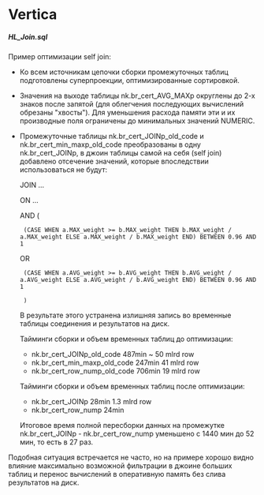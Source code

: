 # Vertica 
##### HL_Join.sql
Пример оптимизации self join:

* Ко всем источникам цепочки сборки промежуточных таблиц подготовлены суперпроекции, 
оптимизированные сортировкой.

* Значения на выходе таблицы nk.br_cert_AVG_MAXp округлены до 2-х знаков после запятой (для 
облегчения последующих вычислений обрезаны "хвосты"). Для уменьшения расхода памяти эти и их производные поля ограничены до минимальных значений NUMERIC.

* Промежуточные таблицы nk.br_cert_JOINp_old_code и nk.br_cert_min_maxp_old_code преобразованы в одну nk.br_cert_JOINp, в джоин таблицы самой на себя (self join) добавлено отсечение значений, которые впоследствии использоваться не будут:
  
  JOIN ...
  
  ON ...

  AND   (

       (CASE WHEN a.MAX_weight >= b.MAX_weight THEN b.MAX_weight / a.MAX_weight ELSE a.MAX_weight / b.MAX_weight END) BETWEEN 0.96 AND 1

    OR

       (CASE WHEN a.AVG_weight >= b.AVG_weight THEN b.AVG_weight / a.AVG_weight ELSE a.AVG_weight / b.AVG_weight END) BETWEEN 0.96 AND 1

       )

  В результате этого устранена излишняя запись во временные таблицы соединения и результатов на диск.  

  Тайминги сборки и объем временных таблиц до оптимизации:
  * nk.br_cert_JOINp_old_code           487min ~ 50 mlrd row
  * nk.br_cert_min_maxp_old_code        247min 41 mlrd row
  * nk.br_cert_row_nump_old_code        706min 19 mlrd row

  Тайминги сборки и объем временных таблиц после оптимизации:
  * nk.br_cert_JOINp                    28min 1.3 mlrd row
  * nk.br_cert_row_nump                 24min

  Итоговое время полной пересборки данных на промежутке nk.br_cert_JOINp -  nk.br_cert_row_nump уменьшено  с 1440 мин до 52 мин, то есть в 27 раз.

Подобная ситуация встречается не часто, но на примере хорошо видно влияние максимально возможной фильтрации в джоине больших таблиц и перенос вычислений в оперативную память без слива результатов на диск.
   
